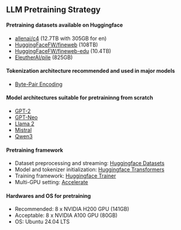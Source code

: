## LLM Pretraining Strategy

#### Pretraining datasets available on Huggingface
- [allenai/c4](https://huggingface.co/datasets/allenai/c4) (12.7TB with 305GB for en)
- [HuggingFaceFW/fineweb](https://huggingface.co/datasets/HuggingFaceFW/fineweb) (108TB)
- [HuggingFaceFW/fineweb-edu](https://huggingface.co/datasets/HuggingFaceFW/fineweb-edu) (10.4TB)
- [EleutherAI/pile](https://huggingface.co/datasets/EleutherAI/pile) (825GB)

#### Tokenization architecture recommended and used in major models
- [Byte-Pair Encoding](https://huggingface.co/learn/llm-course/en/chapter6/5)

#### Model architectures suitable for pretraininng from scratch
- [GPT-2](https://huggingface.co/docs/transformers/en/model_doc/gpt2)
- [GPT-Neo](https://huggingface.co/docs/transformers/en/model_doc/gpt_neo)
- [Llama 2](https://huggingface.co/docs/transformers/en/model_doc/llama2)
- [Mistral](https://huggingface.co/docs/transformers/en/model_doc/mistral)
- [Qwen3](https://huggingface.co/docs/transformers/en/model_doc/qwen3)

#### Pretraining framework
- Dataset preprocessing and streaming: [Huggingface Datasets](https://huggingface.co/docs/datasets/en/index)
- Model and tokenizer initialization: [Huggingface Transformers](https://huggingface.co/docs/transformers/en/index)
- Training framework: [Huggingface Trainer](https://huggingface.co/docs/transformers/en/main_classes/trainer)
- Multi-GPU setting: [Accelerate](https://huggingface.co/docs/accelerate/en/index)

#### Hardwares and OS for pretraining
- Recommended: 8 x NVIDIA H200 GPU (141GB)
- Acceptable: 8 x NVIDIA A100 GPU (80GB)
- OS: Ubuntu 24.04 LTS
